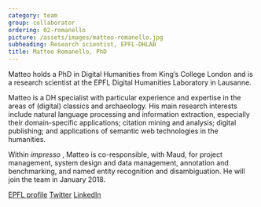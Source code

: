 ```yaml
---
category: team
group: collaborator
ordering: 02-romanello
picture: /assets/images/matteo-romanello.jpg
subheading: Research scientist, EPFL-DHLAB
title: Matteo Romanello, PhD
---
```


Matteo holds a PhD in Digital Humanities from King’s College London and is a research scientist at the EPFL Digital Humanities Laboratory in Lausanne.

Matteo is a DH specialist with particular experience and expertise in the areas of (digital) classics and archaeology. His main research interests include natural language processing and information extraction, especially their domain-specific applications; citation mining and analysis; digital publishing; and applications of semantic web technologies in the humanities.

Within *impresso* , Matteo is co-responsible, with Maud, for project management, system design and data management, annotation and benchmarking, and named entity recognition and disambiguation. He will join the team in January 2018.

[EPFL profile](https://people.epfl.ch/matteo.romanello?lang=en) [Twitter](https://twitter.com/mr56k?lang=en) [LinkedIn](https://uk.linkedin.com/in/matteoromanello)
